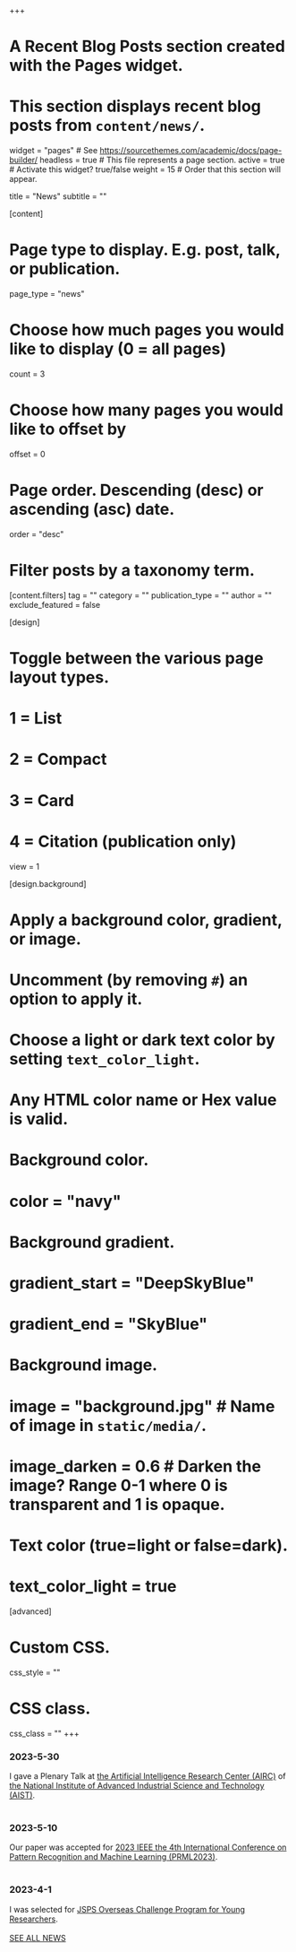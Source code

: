 +++
# A Recent Blog Posts section created with the Pages widget.
# This section displays recent blog posts from `content/news/`.

widget = "pages"  # See https://sourcethemes.com/academic/docs/page-builder/
headless = true  # This file represents a page section.
active = true  # Activate this widget? true/false
weight = 15  # Order that this section will appear.

title = "News"
subtitle = ""

[content]
  # Page type to display. E.g. post, talk, or publication.
  page_type = "news"

  # Choose how much pages you would like to display (0 = all pages)
  count = 3

  # Choose how many pages you would like to offset by
  offset = 0

  # Page order. Descending (desc) or ascending (asc) date.
  order = "desc"

  # Filter posts by a taxonomy term.
  [content.filters]
    tag = ""
    category = ""
    publication_type = ""
    author = ""
    exclude_featured = false

[design]
  # Toggle between the various page layout types.
  #   1 = List
  #   2 = Compact
  #   3 = Card
  #   4 = Citation (publication only)
  view = 1

[design.background]
  # Apply a background color, gradient, or image.
  #   Uncomment (by removing `#`) an option to apply it.
  #   Choose a light or dark text color by setting `text_color_light`.
  #   Any HTML color name or Hex value is valid.

  # Background color.
  # color = "navy"

  # Background gradient.
  # gradient_start = "DeepSkyBlue"
  # gradient_end = "SkyBlue"

  # Background image.
  # image = "background.jpg"  # Name of image in `static/media/`.
  # image_darken = 0.6  # Darken the image? Range 0-1 where 0 is transparent and 1 is opaque.

  # Text color (true=light or false=dark).
  # text_color_light = true  

[advanced]
 # Custom CSS.
 css_style = ""

 # CSS class.
 css_class = ""
+++
### 2023-5-30
I gave a Plenary Talk at [the Artificial Intelligence Research Center (AIRC)](https://www.airc.aist.go.jp/en) of [the National Institute of Advanced Industrial Science and Technology (AIST)](https://www.aist.go.jp/index_en.html).<a class="fa-solid fa-file-powerpoint" href="https://speakerdeck.com/erikuroda/230530-airc-eri-kuroda" target="new"></a>
<br><br>
### 2023-5-10
Our paper was accepted for [2023 IEEE the 4th International Conference on Pattern Recognition and Machine Learning (PRML2023)](http://www.prml.org/index.html).
<br><br>
### 2023-4-1
I was selected for [JSPS Overseas Challenge Program for Young Researchers](https://www.jsps.go.jp/english/e-abc/index.html).
<br><br>
[SEE ALL NEWS](news) <i class="fas fa-angle-right"></i></i>